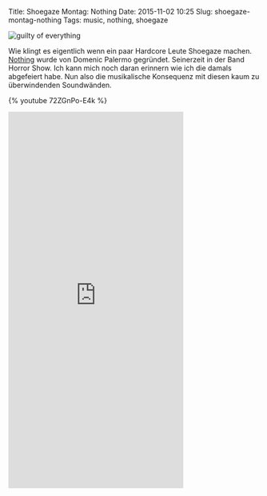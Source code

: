 Title: Shoegaze Montag: Nothing
Date: 2015-11-02 10:25
Slug: shoegaze-montag-nothing
Tags: music, nothing, shoegaze

![guilty of everything]({filename}/images/nothing_guilty_of_everything.jpg)

Wie klingt es eigentlich wenn ein paar Hardcore Leute Shoegaze machen. [Nothing](http://www.bandofnothing.com/) wurde von Domenic Palermo gegründet. Seinerzeit in der Band Horror Show. Ich kann mich noch daran erinnern wie ich die damals abgefeiert habe. Nun also die musikalische Konsequenz mit diesen kaum zu überwindenden Soundwänden.

{% youtube 72ZGnPo-E4k %}

<iframe style="border: 0; width: 350px; height: 753px;" src="https://bandcamp.com/EmbeddedPlayer/album=2289343264/size=large/bgcol=ffffff/linkcol=0687f5/transparent=true/" seamless><a href="http://wearenothing.bandcamp.com/album/guilty-of-everything">Guilty of Everything by nothing</a></iframe>
